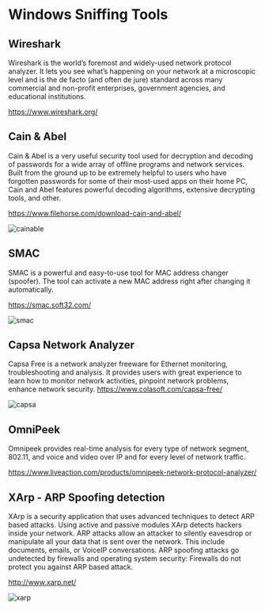 # Windows Sniffing Tools
## Wireshark
Wireshark is the world’s foremost and widely-used network protocol analyzer. It lets you see what’s happening on your network at a microscopic level and is the de facto (and often de jure) standard across many commercial and non-profit enterprises, government agencies, and educational institutions.

https://www.wireshark.org/

## Cain & Abel
Cain & Abel is a very useful security tool used for decryption and decoding of passwords for a wide array of offline programs and network services. Built from the ground up to be extremely helpful to users who have forgotten passwords for some of their most-used apps on their home PC, Cain and Abel features powerful decoding algorithms, extensive decrypting tools, and other.

https://www.filehorse.com/download-cain-and-abel/

![cainable](https://1.bp.blogspot.com/-Cu3iqrOhY8A/TZ7vKOfWMfI/AAAAAAAABkc/xeaZvXMNKCg/s728-e100/537.jpg)

## SMAC
SMAC is a powerful and easy-to-use tool for MAC address changer (spoofer). The tool can activate a new MAC address right after changing it automatically.

https://smac.soft32.com/

![smac](https://thegeekpage.com/wp-content/uploads/2016/05/mac-address-changer-tool.gif)

## Capsa Network Analyzer
Capsa Free is a network analyzer freeware for Ethernet monitoring, troubleshooting and analysis. It provides users with great experience to learn how to monitor network activities, pinpoint network problems, enhance network security.
https://www.colasoft.com/capsa-free/

![capsa](https://www.colasoft.com/images/capsa-8-screenshots/home-dashboard.jpg)

## OmniPeek
Omnipeek provides real-time analysis for every type of network segment, 802.11, and voice and video over IP and for every level of network traffic.

https://www.liveaction.com/products/omnipeek-network-protocol-analyzer/

## XArp - ARP Spoofing detection
XArp is a security application that uses advanced techniques to detect ARP based attacks. Using active and passive modules XArp detects hackers inside your network. ARP attacks allow an attacker to silently eavesdrop or manipulate all your data that is sent over the network. This include documents, emails, or VoiceIP conversations. ARP spoofing attacks go undetected by firewalls and operating system security: Firewalls do not protect you against ARP based attack.

http://www.xarp.net/

![xarp](https://qpdownload.com/data/xarp/screenshot/xarp_screenshot_normal_view.png)